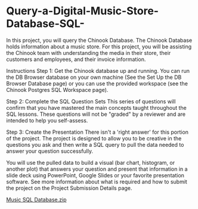 # Query-a-Digital-Music-Store-Database-SQL-
In this project, you will query the Chinook Database. The Chinook Database holds information about a music store. For this project, you will be assisting the Chinook team with understanding the media in their store, their customers and employees, and their invoice information. 

Instructions
Step 1: Get the Chinook database up and running.
You can run the DB Browser database on your own machine (See the Set Up the DB Browser Database page) or you can use the provided workspace (see the Chinook Postgres SQL Workspace page).

Step 2: Complete the SQL Question Sets
This series of questions will confirm that you have mastered the main concepts taught throughout the SQL lessons. These questions will not be "graded" by a reviewer and are intended to help you self-assess.

Step 3: Create the Presentation
There isn't a 'right answer' for this portion of the project. The project is designed to allow you to be creative in the questions you ask and then write a SQL query to pull the data needed to answer your question successfully.

You will use the pulled data to build a visual (bar chart, histogram, or another plot) that answers your question and present that information in a slide deck using PowerPoint, Google Slides or your favorite presentation software. See more information about what is required and how to submit the project on the Project Submission Details page.


[Music SQL Database.zip](https://github.com/budoor-ALhulaibi/Query-a-Digital-Music-Store-Database-SQL-/files/10300210/Music.SQL.Database.zip)
